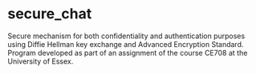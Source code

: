 # secure_chat
Secure mechanism for both confidentiality and authentication purposes using Diffie Hellman key exchange and Advanced Encryption Standard. Program developed as part of an assignment of the course CE708 at the University of Essex.
